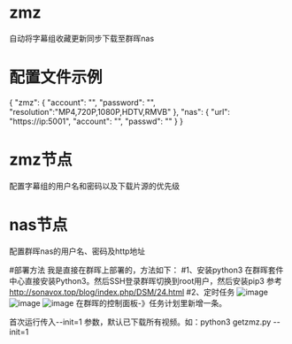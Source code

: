 # zmz
自动将字幕组收藏更新同步下载至群晖nas

# 配置文件示例
{
	"zmz": {
		"account": "",
		"password": "",
		"resolution":"MP4,720P,1080P,HDTV,RMVB"
	},
	"nas": {
		"url": "https://ip:5001",
		"account": "",
		"passwd": ""
	}
}
# zmz节点
配置字幕组的用户名和密码以及下载片源的优先级

# nas节点
配置群晖nas的用户名、密码及http地址

#部署方法
我是直接在群晖上部署的，方法如下：
#1、安装python3
在群晖套件中心直接安装Python3。然后SSH登录群晖切换到root用户，然后安装pip3
参考 http://sonavox.top/blog/index.php/DSM/24.html
#2、定时任务
![image](https://github.com/nageshui/zmz/tree/master/img/1.jpg)
![image](https://github.com/nageshui/zmz/tree/master/img/2.jpg)
![image](https://github.com/nageshui/zmz/tree/master/img/3.jpg)
在群晖的控制面板-》任务计划里新增一条。

首次运行传入--init=1 参数，默认已下载所有视频。如：python3 getzmz.py --init=1
